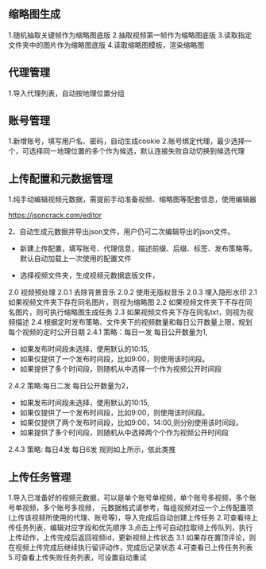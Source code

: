 

## 缩略图生成

1.随机抽取关键帧作为缩略图底版
2.抽取视频第一帧作为缩略图底版
3.读取指定文件夹中的图片作为缩略图底版
4.读取缩略图模板，渲染缩略图


## 代理管理
1.导入代理列表，自动按地理位置分组

## 账号管理

1.新增账号，填写用户名、密码，自动生成cookie
2.账号绑定代理，最少选择一个，可选择同一地理位置的多个作为候选，默认连接失败自动切换到候选代理



## 上传配置和元数据管理

1.纯手动编辑视频元数据，需提前手动准备视频、缩略图等配套信息，使用编辑器

https://jsoncrack.com/editor


2、自动生成元数据并导出json文件，用户仍可二次编辑导出的json文件。

* 新建上传配置，填写账号、代理信息，描述前缀、后缀、标签、发布策略等。
默认自动加载上一次使用的配置文件

* 选择视频文件夹，生成视频元数据底版文件，

2.0 视频预处理
2.0.1 去除背景音乐
2.0.2 使用无版权音乐
2.0.3 埋入隐形水印
2.1 如果视频文件夹下存在同名图片，则视为缩略图
2.2 如果视频文件夹下不存在同名图片，则可执行缩略图生成任务
2.3 如果视频文件夹下存在同名txt，则视为视频描述
2.4 根据定时发布策略、文件夹下的视频数量和每日公开数量上限，规划每个视频的定时公开日期
2.4.1 策略：每日一发
每日公开数量为1,
* 如果发布时间段未选择，使用默认的10:15,
* 如果仅提供了一个发布时间段，比如9:00，则使用该时间段。
* 如果提供了多个时间段，则随机从中选择一个作为视频公开时间段

2.4.2 策略:每日二发
每日公开数量为2，
* 如果发布时间段未选择，使用默认的10:15,
* 如果仅提供了一个发布时间段，比如9:00，则使用该时间段。
* 如果仅提供了两个发布时间段，比如9:00，14:00,则分别使用该时间段。
* 如果提供了多个时间段，则随机从中选择两个个作为视频公开时间段

2.4.3 策略: 每日4发 每日6发
规则如上所示，依此类推



## 上传任务管理

1.导入已准备好的视频元数据，可以是单个账号单视频，单个账号多视频，多个账号单视频，多个账号多视频，
元数据格式请参考，每组视频对应一个上传配置项(上传该视频所使用的代理、账号等)，导入完成后自动创建上传任务
2.可查看待上传任务列表，编辑对应字段和优先顺序
3.点击上传可自动拉取待上传队列，执行上传动作，上传完成后返回视频id，更新视频上传状态
3.1 如果存在置顶评论，则在视频上传完成后继续执行留评动作，完成后记录状态
4.可查看已上传任务列表
5.可查看上传失败任务列表，可设置自动重试

